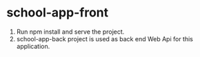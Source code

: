 # school-app-front
1. Run npm install and serve the project.
2. school-app-back project is used as back end Web Api for this application.
